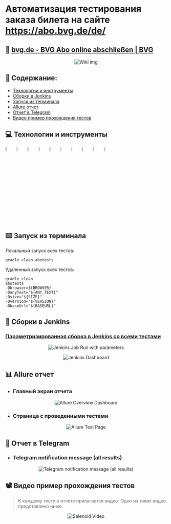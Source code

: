 # Автоматизация тестирования заказа билета на сайте https://abo.bvg.de/de/

## :link: <a target="_blank" href="https://abo.bvg.de/de/">bvg.de - BVG Abo online abschließen | BVG</a>

<p align="center">
<img title="Wiki img" src="images/picture/download.png">
</p>

## :page_with_curl: Содержание:

- <a href="#computer-Технологии-и-инструменты">Технологии и инструменты</a>
- <a href="#robot-сборки-в-Jenkins">Сборки в Jenkins</a>
- <a href="#keyboard-запуск-из-терминала">Запуск из терминала</a>
- <a href="#bar_chart-allure-отчет">Allure отчет</a>
- <a href="#robot-отчет-в-telegram">Отчет в Telegram</a>
- <a href="#film_projector-видео-пример-прохождения-тестов">Видео пример прохождения тестов</a>

## :computer: Технологии и инструменты

<p align="left"> 
<img width="6%" title="Java" src="images/logo/Java.svg">
<img width="6%" title="Selenide" src="images/logo/Selenide.svg">
<img width="6%" title="Allure Report" src="images/logo/Allure_Report.svg">
<img width="6%" title="Gradle" src="images/logo/Gradle.svg">
<img width="6%" title="JUnit5" src="images/logo/JUnit5.svg">
<img width="6%" title="IntelliJ IDEA" src="images/logo/Intelij_IDEA.svg">
<img width="6%" title="Selenoid" src="images/logo/Selenoid.svg">
<img width="6%" title="GitHub" src="images/logo/GitHub.svg">
<img width="6%" title="Jenkins" src="images/logo/Jenkins.svg">
<img width="6%" title="Telegram" src="images/logo/Telegram.svg">
</p>

## :keyboard: Запуск из терминала

Локальный запуск всех тестов:

```
gradle clean abotests
```

Удаленный запуск всех тестов:

```
gradle clean
abotests
-Dbrowser=${BROWSER}
-DanyText="${ANY_TEXT}"
-Dsize="${SIZE}"
-Dversion="${VERSION}"
-DbaseUrl="${BASEURL}"
```

## :robot: Сборки в Jenkins

### <a target="_blank" href="https://jenkins.autotests.cloud/job/qa_guru_Jenkinsjob_MyUIDiploma/">Параметризированная сборка в Jenkins со всеми тестами</a>

<p align="center">
<img title="Jenkins Job Run with parameters" src="images/screenshots/Screenshot 2022-05-29 at 23.52.25.png">
</p>


<p align="center">
<img title="Jenkins Dashboard" src="images/screenshots/Screenshot 2022-05-29 at 23.53.10.png">
</p>

## :bar_chart: Allure отчет

- ### Главный экран отчета

<p align="center">
<img title="Allure Overview Dashboard" src="images/screenshots/Screenshot 2022-05-29 at 23.53.37.png">
</p>

- ### Страница с проведенными тестами

<p align="center">
<img title="Allure Test Page" src="images/screenshots/Screenshot 2022-05-29 at 23.54.00.png">
</p>

## :robot: Отчет в Telegram

- ### Telegram notification message (all results)

<p align="center">
<img title="Telegram notification message (all results)" src="images/screenshots/Screenshot 2022-05-29 at 23.54.27.png">
</p>

## :film_projector: Видео пример прохождения тестов

> К каждому тесту в отчете прилагается видео. Одно из таких видео представлено ниже.
<p align="center">
  <img title="Selenoid Video" src="images/gif/ezgif.com-gif-maker.gif">
</p>
